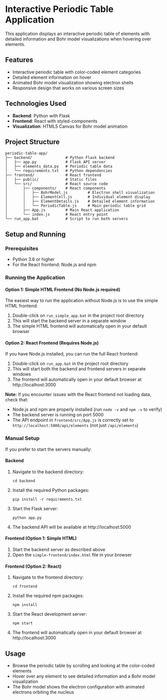 # Interactive Periodic Table Application

This application displays an interactive periodic table of elements with detailed information and Bohr model visualizations when hovering over elements.

## Features

- Interactive periodic table with color-coded element categories
- Detailed element information on hover
- Animated Bohr model visualization showing electron shells
- Responsive design that works on various screen sizes

## Technologies Used

- **Backend**: Python with Flask
- **Frontend**: React with styled-components
- **Visualization**: HTML5 Canvas for Bohr model animation

## Project Structure

```
periodic-table-app/
├── backend/               # Python Flask backend
│   ├── app.py             # Flask API server
│   ├── elements_data.py   # Periodic table data
│   └── requirements.txt   # Python dependencies
├── frontend/              # React frontend
│   ├── public/            # Static files
│   └── src/               # React source code
│       ├── components/    # React components
│       │   ├── BohrModel.js         # Electron shell visualization
│       │   ├── ElementCell.js       # Individual element display
│       │   ├── ElementDetails.js    # Detailed element information
│       │   └── PeriodicTable.js     # Main periodic table grid
│       ├── App.js         # Main React application
│       └── index.js       # React entry point
└── run_app.bat            # Script to run both servers
```

## Setup and Running

### Prerequisites

- Python 3.6 or higher
- For the React frontend: Node.js and npm

### Running the Application

#### Option 1: Simple HTML Frontend (No Node.js required)

The easiest way to run the application without Node.js is to use the simple HTML frontend:

1. Double-click on `run_simple_app.bat` in the project root directory
2. This will start the backend server in a separate window
3. The simple HTML frontend will automatically open in your default browser

#### Option 2: React Frontend (Requires Node.js)

If you have Node.js installed, you can run the full React frontend:

1. Double-click on `run_app.bat` in the project root directory
2. This will start both the backend and frontend servers in separate windows
3. The frontend will automatically open in your default browser at http://localhost:3000

**Note:** If you encounter issues with the React frontend not loading data, check that:
- Node.js and npm are properly installed (run `node -v` and `npm -v` to verify)
- The backend server is running on port 5000
- The API endpoint in `frontend/src/App.js` is correctly set to `http://localhost:5000/api/elements` (not just `/api/elements`)

### Manual Setup

If you prefer to start the servers manually:

#### Backend

1. Navigate to the backend directory:
   ```
   cd backend
   ```

2. Install the required Python packages:
   ```
   pip install -r requirements.txt
   ```

3. Start the Flask server:
   ```
   python app.py
   ```

4. The backend API will be available at http://localhost:5000

#### Frontend (Option 1: Simple HTML)

1. Start the backend server as described above
2. Open the `simple-frontend/index.html` file in your browser

#### Frontend (Option 2: React)

1. Navigate to the frontend directory:
   ```
   cd frontend
   ```

2. Install the required npm packages:
   ```
   npm install
   ```

3. Start the React development server:
   ```
   npm start
   ```

4. The frontend will automatically open in your default browser at http://localhost:3000

## Usage

- Browse the periodic table by scrolling and looking at the color-coded elements
- Hover over any element to see detailed information and a Bohr model visualization
- The Bohr model shows the electron configuration with animated electrons orbiting the nucleus
